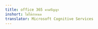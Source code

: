```yaml
---
title: office 365 คามปัญญา
inshort: ไม่ได้กำหนด
translator: Microsoft Cognitive Services
---
```




